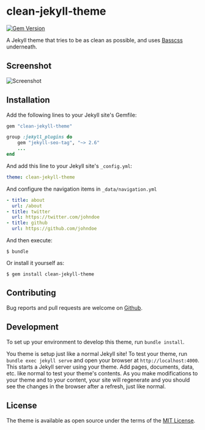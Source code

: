 # clean-jekyll-theme

[![Gem Version](https://badge.fury.io/rb/clean-jekyll-theme.svg)](https://badge.fury.io/rb/clean-jekyll-theme)

A Jekyll theme that tries to be as clean as possible, and uses [Basscss](http://basscss.com/) underneath.

## Screenshot

![Screenshot](https://raw.githubusercontent.com/siddhantgoel/clean-jekyll-theme/master/screenshot.png)

## Installation

Add the following lines to your Jekyll site's Gemfile:

```ruby
gem "clean-jekyll-theme"

group :jekyll_plugins do
    gem "jekyll-seo-tag", "~> 2.6"
    ...
end
```

And add this line to your Jekyll site's `_config.yml`:

```yaml
theme: clean-jekyll-theme
```

And configure the navigation items in `_data/navigation.yml`

```yaml
- title: about
  url: /about
- title: twitter
  url: https://twitter.com/johndoe
- title: github
  url: https://github.com/johndoe
```

And then execute:

    $ bundle

Or install it yourself as:

    $ gem install clean-jekyll-theme

## Contributing

Bug reports and pull requests are welcome on [Github](https://github.com/siddhantgoel/clean-jekyll-theme).

## Development

To set up your environment to develop this theme, run `bundle install`.

You theme is setup just like a normal Jekyll site! To test your theme, run `bundle exec jekyll serve` and open your browser at `http://localhost:4000`. This starts a Jekyll server using your theme. Add pages, documents, data, etc. like normal to test your theme's contents. As you make modifications to your theme and to your content, your site will regenerate and you should see the changes in the browser after a refresh, just like normal.

## License

The theme is available as open source under the terms of the [MIT License](http://opensource.org/licenses/MIT).
